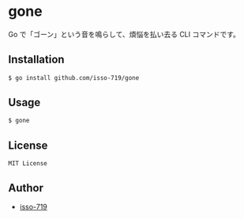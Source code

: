 # gone

Go で「ゴーン」という音を鳴らして、煩悩を払い去る CLI コマンドです。

## Installation

```sh
$ go install github.com/isso-719/gone
```

## Usage

```sh
$ gone
```

## License

```
MIT License
```

## Author
- [isso-719](https://github.com/isso-719)